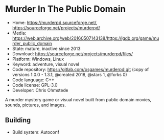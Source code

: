 # Murder In The Public Domain

- Home: https://murderpd.sourceforge.net/, https://sourceforge.net/projects/murderpd/
- Media: https://web.archive.org/web/20160507143138/https://lgdb.org/game/murder_public_domain
- State: mature, inactive since 2013
- Download: https://sourceforge.net/projects/murderpd/files/
- Platform: Windows, Linux
- Keyword: adventure, visual novel
- Code repository: https://gitlab.com/osgames/murderpd.git (copy of versions 1.0.0 - 1.3.1, @created 2018, @stars 1, @forks 0)
- Code language: C++
- Code license: GPL-3.0
- Developer: Chris Ohmstede

A murder mystery game or visual novel built from public domain movies, sounds, pictures, and images.

## Building

- Build system: Autoconf
